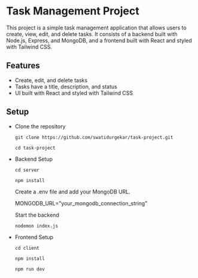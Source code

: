# Task Management Project

This project is a simple task management application that allows users to create, view, edit, and delete tasks. It consists of a backend built with Node.js, Express, and MongoDB, and a frontend built with React and styled with Tailwind CSS.

## Features

* Create, edit, and delete tasks
* Tasks have a title, description, and status
* UI built with React and styled with Tailwind CSS

## Setup

* Clone the repository

    `git clone https://github.com/swatidurgekar/task-project.git`

    `cd task-project`

* Backend Setup

    `cd server`
  
   `npm install`

  Create a .env file and add your MongoDB URL.
  
    MONGODB_URL="your_mongodb_connection_string"

  Start the backend

    `nodemon index.js`

* Frontend Setup

    `cd client`
  
    `npm install`
  
    `npm run dev`
